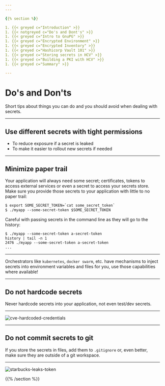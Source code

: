 ```yaml
---
---

{{% section %}}

1. {{< greyed c="Introduction" >}}
1. {{< notgreyed c="Do's and Dont's" >}}
1. {{< greyed c="Intro to GnuPG" >}}
1. {{< greyed c="Encrypted Environment" >}}
1. {{< greyed c="Encrypted Inventory" >}}
1. {{< greyed c="Hashicorp Vault 101" >}}
1. {{< greyed c="Storing secrets in HCV" >}}
1. {{< greyed c="Building a PKI with HCV" >}}
1. {{< greyed c="Summary" >}}

---
```


# Do's and Don'ts

Short tips about things you can do and you should avoid when dealing with secrets.

---

## Use different secrets with tight permissions

- To reduce exposure if a secret is leaked
- To make it easier to rollout new secrets if needed

---

## Minimize paper trail

Your application will always need some secret; certificates, tokens to access external services or even a secret to access your secrets store. Make sure you provide those secrets to your application with little to no paper trail:

``` txt
$ export SOME_SECRET_TOKEN=`cat some_secret_token`
$ ./myapp --some-secret-token $SOME_SECRET_TOKEN
```

Careful with passing secrets in the command line as they will go to the history:

``` txt
$ ./myapp --some-secret-token a-secret-token
history | tail -n 1
2476 ./myapp --some-secret-token a-secret-token
...

```

---

Orchestrators like `kubernetes`, `docker swarm`, etc. have mechanisms to inject secrets into environment variables and files for you, use those capabilities where available!

---

## Do not hardcode secrets

Never hardcode secrets into your application, not even test/dev secrets.

---

![cve-hardcoded-credentials](img/cve.png)

---

## Do not commit secrets to git

If you store the secrets in files, add them to `.gitignore` or, even better, make sure they are outside of a git workspace.

---

![starbucks-leaks-token](img/token_leak.png)

{{% /section %}}
